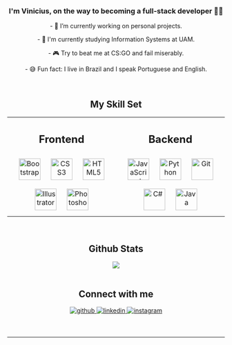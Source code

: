 ### <div align="center">I'm Vinicius, on the way to becoming a full-stack developer 👨‍💻 </div>  
  
<p align="center">
- 🙊 I’m currently working on personal projects.
</p>
  
<p align="center">
- 🌱 I'm currently studying Information Systems at UAM.  
</p>
  
<p align="center">
-  🎮 Try to beat me at CS:GO and fail miserably.
</p>
  
<p align="center">
- 😅  Fun fact: I live in Brazil and I speak Portuguese and English.
</p>
  

<br/>  

<h2 align="center" >
My Skill Set  
</h2>


<table align="center"><tr><td valign="top"  width="50%">



<h2 align="center"> Frontend </h2>  
<div align="center">  
<img style="margin: 10px" src="https://profilinator.rishav.dev/skills-assets/bootstrap-plain.svg" alt="Bootstrap" height="50" />  
<img style="margin: 10px" src="https://profilinator.rishav.dev/skills-assets/css3-original-wordmark.svg" alt="CSS3" height="50" />  
<img style="margin: 10px" src="https://profilinator.rishav.dev/skills-assets/html5-original-wordmark.svg" alt="HTML5" height="50" />  
<img style="margin: 10px" src="https://profilinator.rishav.dev/skills-assets/adobe_illustrator-icon.svg" alt="Illustrator" height="50" />  
<img style="margin: 10px" src="https://profilinator.rishav.dev/skills-assets/photoshop-plain.svg" alt="Photoshop" height="50" />  
</div>

</td>


<td valign="top" width="50%">



<h2 align="center"> Backend </h2>  
<div align="center">  
<img style="margin: 10px" src="https://profilinator.rishav.dev/skills-assets/javascript-original.svg" alt="JavaScript" height="50" />  
<img style="margin: 10px" src="https://profilinator.rishav.dev/skills-assets/python-original.svg" alt="Python" height="50" />  
<img style="margin: 10px" src="https://profilinator.rishav.dev/skills-assets/git-scm-icon.svg" alt="Git" height="50" />  
<img style="margin: 10px" src="https://profilinator.rishav.dev/skills-assets/csharp-original.svg" alt="C#" height="50" />  
<img style="margin: 10px" src="https://profilinator.rishav.dev/skills-assets/java-original-wordmark.svg" alt="Java" height="50" />  
</div>

</td></tr></table>  

<br/>  

<h2 align="center"> Github Stats </h2> 
<div align="center"><img src="https://github-readme-stats.vercel.app/api?username=Vinicius-Pepi&show_icons=true&count_private=true&hide_border=true&theme=dark" align="center" /></div>  

<br/>  

<h2 align="center"> Connect with me </h2> 
<div align="center">
<a href="https://github.com/Vinicius-Pepi" target="_blank">
<img src=https://img.shields.io/badge/github-%2324292e.svg?&style=for-the-badge&logo=github&logoColor=white alt=github style="margin-bottom: 5px;" />
</a>
<a href="https://linkedin.com/in/vinicius-pepi" target="_blank">
<img src=https://img.shields.io/badge/linkedin-%231E77B5.svg?&style=for-the-badge&logo=linkedin&logoColor=white alt=linkedin style="margin-bottom: 5px;" />
</a>
<a href="https://instagram.com/Vinicius_Pepi" target="_blank">
<img src=https://img.shields.io/badge/instagram-%23000000.svg?&style=for-the-badge&logo=instagram&logoColor=white alt=instagram style="margin-bottom: 5px;" />
</a>  
</div>  
  

<br/>  

<div align="center"></div>
<br />

----

